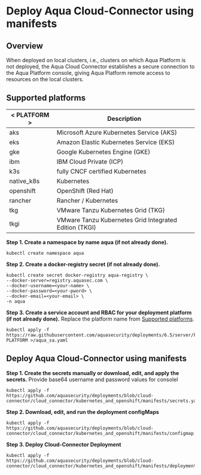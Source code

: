 # Deploy Aqua Cloud-Connector using manifests

## Overview
When deployed on local clusters, i.e., clusters on which Aqua Platform is not deployed, the Aqua Cloud
Connector establishes a secure connection to the Aqua Platform console, giving Aqua Platform remote
access to resources on the local clusters.

## Supported platforms
| < PLATFORM >              | Description                                                  |
| ---------------------- | ------------------------------------------------------------ |
| aks | Microsoft Azure Kubernetes Service (AKS)    |
| eks | Amazon Elastic Kubernetes Service (EKS) |
| gke | Google Kubernetes Engine (GKE) |
| ibm | IBM Cloud Private (ICP) |
| k3s | fully CNCF certified Kubernetes |
| native_k8s | Kubernetes |
| openshift | OpenShift (Red Hat) |
| rancher | Rancher / Kubernetes |
| tkg | VMware Tanzu Kubernetes Grid (TKG) |
| tkgi | VMware Tanzu Kubernetes Grid Integrated Edition (TKGI) |

**Step 1. Create a namespace by name aqua (if not already done).**

   ```SHELL
   kubectl create namespace aqua
   ```

**Step 2. Create a docker-registry secret (if not already done).**

   ```SHELL
   kubectl create secret docker-registry aqua-registry \
--docker-server=registry.aquasec.com \
--docker-username=<your-name> \
--docker-password=<your-pword> \
--docker-email=<your-email> \
-n aqua
   ```

**Step 3. Create a service account and RBAC for your deployment platform (if not already done).** Replace the platform name from [Supported platforms](#supported-platforms).

   ```SHELL
   kubectl apply -f https://raw.githubusercontent.com/aquasecurity/deployments/6.5/server/kubernetes_and_openshift/manifests/aqua_csp_002_RBAC/< PLATFORM >/aqua_sa.yaml
   ```

## Deploy Aqua Cloud-Connector using manifests
   
**Step 1. Create the secrets manually or download, edit, and apply the secrets.** Provide base64 username and password values for consoleI

   ```SHELL
   kubectl apply -f https://github.com/aquasecurity/deployments/blob/cloud-connector/cloud_connector/kubernetes_and_openshift/manifests/secrets.yaml
   ```

**Step 2. Download, edit, and run the deployment configMaps**

   ```SHELL
   kubectl apply -f https://github.com/aquasecurity/deployments/blob/cloud-connector/cloud_connector/kubernetes_and_openshift/manifests/configmap.yaml
   ```

**Step 3. Deploy Cloud-Connector Deployment** 

   ```SHELL
   kubectl apply -f https://github.com/aquasecurity/deployments/blob/cloud-connector/cloud_connector/kubernetes_and_openshift/manifests/deployment.yaml
   ```
